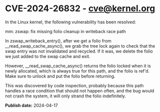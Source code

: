 # CVE-2024-26832 - cve@kernel.org

In the Linux kernel, the following vulnerability has been resolved:

mm: zswap: fix missing folio cleanup in writeback race path

In zswap_writeback_entry(), after we get a folio from
__read_swap_cache_async(), we grab the tree lock again to check that the
swap entry was not invalidated and recycled.  If it was, we delete the
folio we just added to the swap cache and exit.

However, __read_swap_cache_async() returns the folio locked when it is
newly allocated, which is always true for this path, and the folio is
ref'd.  Make sure to unlock and put the folio before returning.

This was discovered by code inspection, probably because this path handles
a race condition that should not happen often, and the bug would not crash
the system, it will only strand the folio indefinitely.

**Publish date:** 2024-04-17

